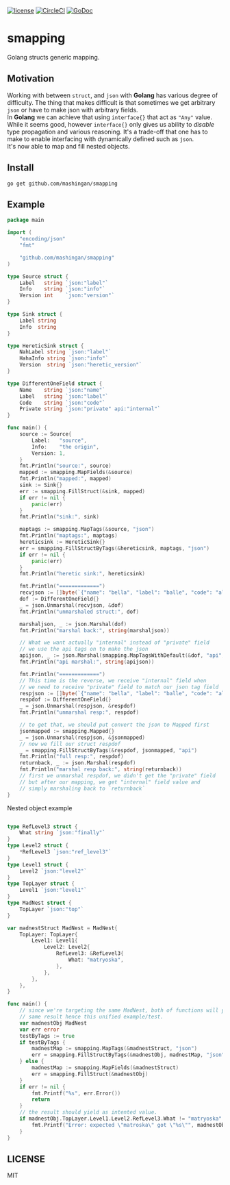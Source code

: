 [![license](https://img.shields.io/github/license/mashape/apistatus.svg?style=plastic)](./LICENSE)
[![CircleCI](https://circleci.com/gh/mashingan/smapping.svg?style=svg)](https://circleci.com/gh/mashingan/smapping)
[![GoDoc](https://godoc.org/github.com/mashingan/smapping?status.svg)](https://godoc.org/github.com/mashingan/smapping)

# smapping
Golang structs generic mapping.

## Motivation
Working with between ``struct``, and ``json`` with **Golang** has various
degree of difficulty.
The thing that makes difficult is that sometimes we get arbitrary ``json``
or have to make json with arbitrary fields.  
In **Golang** we can achieve that using ``interface{}`` that act as ``"Any"``
value.
While it seems good, however ``interface{}`` only gives us ability to *disable* 
type propagation and various reasoning.
It's a trade-off that one has to make to enable interfacing with dynamically
defined such as ``json``.  
It's now able to map and fill nested objects.

## Install
```
go get github.com/mashingan/smapping
```

## Example
```go
package main

import (
	"encoding/json"
	"fmt"

	"github.com/mashingan/smapping"
)

type Source struct {
	Label   string `json:"label"`
	Info    string `json:"info"`
	Version int    `json:"version"`
}

type Sink struct {
	Label string
	Info  string
}

type HereticSink struct {
	NahLabel string `json:"label"`
	HahaInfo string `json:"info"`
	Version  string `json:"heretic_version"`
}

type DifferentOneField struct {
	Name    string `json:"name"`
	Label   string `json:"label"`
	Code    string `json:"code"`
	Private string `json:"private" api:"internal"`
}

func main() {
	source := Source{
		Label:   "source",
		Info:    "the origin",
		Version: 1,
	}
	fmt.Println("source:", source)
	mapped := smapping.MapFields(&source)
	fmt.Println("mapped:", mapped)
	sink := Sink{}
	err := smapping.FillStruct(&sink, mapped)
	if err != nil {
		panic(err)
	}
	fmt.Println("sink:", sink)

	maptags := smapping.MapTags(&source, "json")
	fmt.Println("maptags:", maptags)
	hereticsink := HereticSink{}
	err = smapping.FillStructByTags(&hereticsink, maptags, "json")
	if err != nil {
		panic(err)
	}
	fmt.Println("heretic sink:", hereticsink)

	fmt.Println("=============")
	recvjson := []byte(`{"name": "bella", "label": "balle", "code": "albel", "private": "allbe"}`)
	dof := DifferentOneField{}
	_ = json.Unmarshal(recvjson, &dof)
	fmt.Println("unmarshaled struct:", dof)

	marshaljson, _ := json.Marshal(dof)
	fmt.Println("marshal back:", string(marshaljson))

	// What we want actually "internal" instead of "private" field
	// we use the api tags on to make the json
	apijson, _ := json.Marshal(smapping.MapTagsWithDefault(&dof, "api", "json"))
	fmt.Println("api marshal:", string(apijson))

	fmt.Println("=============")
	// This time is the reverse, we receive "internal" field when
	// we need to receive "private" field to match our json tag field
	respjson := []byte(`{"name": "bella", "label": "balle", "code": "albel", "internal": "allbe"}`)
	respdof := DifferentOneField{}
	_ = json.Unmarshal(respjson, &respdof)
	fmt.Println("unmarshal resp:", respdof)

	// to get that, we should put convert the json to Mapped first
	jsonmapped := smapping.Mapped{}
	_ = json.Unmarshal(respjson, &jsonmapped)
	// now we fill our struct respdof
	_ = smapping.FillStructByTags(&respdof, jsonmapped, "api")
	fmt.Println("full resp:", respdof)
	returnback, _ := json.Marshal(respdof)
	fmt.Println("marshal resp back:", string(returnback))
	// first we unmarshal respdof, we didn't get the "private" field
	// but after our mapping, we get "internal" field value and
	// simply marshaling back to `returnback`
}
```

Nested object example
```go

type RefLevel3 struct {
	What string `json:"finally"`
}
type Level2 struct {
	*RefLevel3 `json:"ref_level3"`
}
type Level1 struct {
	Level2 `json:"level2"`
}
type TopLayer struct {
	Level1 `json:"level1"`
}
type MadNest struct {
	TopLayer `json:"top"`
}

var madnestStruct MadNest = MadNest{
	TopLayer: TopLayer{
		Level1: Level1{
			Level2: Level2{
				RefLevel3: &RefLevel3{
					What: "matryoska",
				},
			},
		},
	},
}

func main() {
	// since we're targeting the same MadNest, both of functions will yield
	// same result hence this unified example/test.
	var madnestObj MadNest
	var err error
	testByTags := true
	if testByTags {
		madnestMap := smapping.MapTags(&madnestStruct, "json")
		err = smapping.FillStructByTags(&madnestObj, madnestMap, "json")
	} else {
		madnestMap := smapping.MapFields(&madnestStruct)
		err = smapping.FillStruct(&madnestObj)
	}
	if err != nil {
		fmt.Printf("%s", err.Error())
		return
	}
	// the result should yield as intented value.
	if madnestObj.TopLayer.Level1.Level2.RefLevel3.What != "matryoska" {
		fmt.Printf("Error: expected \"matroska\" got \"%s\"", madnestObj.Level1.Level2.RefLevel3.What)
	}
}
```

## LICENSE
MIT
